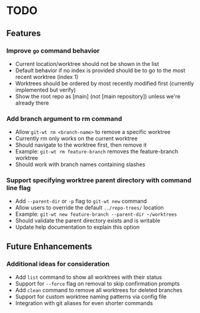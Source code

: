 # TODO

## Features

### Improve `go` command behavior
- Current location/worktree should not be shown in the list
- Default behavior if no index is provided should be to go to the most recent worktree (index 1)
- Worktrees should be ordered by most recently modified first (currently implemented but verify)
- Show the root repo as [main] (not [main repository]) unless we're already there

### Add branch argument to rm command
- Allow `git-wt rm <branch-name>` to remove a specific worktree
- Currently rm only works on the current worktree
- Should navigate to the worktree first, then remove it
- Example: `git-wt rm feature-branch` removes the feature-branch worktree
- Should work with branch names containing slashes


### Support specifying worktree parent directory with command line flag
- Add `--parent-dir` or `-p` flag to `git-wt new` command
- Allow users to override the default `../repo-trees/` location
- Example: `git-wt new feature-branch --parent-dir ~/worktrees`
- Should validate the parent directory exists and is writable
- Update help documentation to explain this option


## Future Enhancements

### Additional ideas for consideration
- Add `list` command to show all worktrees with their status
- Support for `--force` flag on removal to skip confirmation prompts
- Add `clean` command to remove all worktrees for deleted branches
- Support for custom worktree naming patterns via config file
- Integration with git aliases for even shorter commands